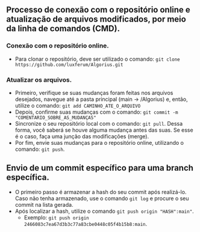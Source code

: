 ## Processo de conexão com o repositório online e atualização de arquivos modificados, por meio da linha de comandos (CMD).

### Conexão com o repositório online.

- Para clonar o repositório, deve ser utilizado o comando: ``` git clone https://github.com/luxferum/Algorius.git ```

### Atualizar os arquivos.

- Primeiro, verifique se suas mudanças foram feitas nos arquivos desejados, navegue até a pasta principal (main -> /Algorius) e, então, utilize o comando: ``` git add CAMINHO_ATE_O_ARQUIVO ```
- Depois, confirme suas mudanças com o comando: ```git commit -m "COMENTARIO_SOBRE_AS_MUDANÇAS"```
- Sincronize o seu repositório local com o comando: ```git pull```. Dessa forma, você saberá se houve alguma mudança antes das suas. Se esse é o caso, faça uma junção das modificações (merge). 
- Por fim, envie suas mudanças para o repositório online, utilizando o comando: ```git push```.

## Envio de um commit específico para uma branch específica.

- O primeiro passo é armazenar a hash do seu commit após realizá-lo. Caso não tenha armazenado, use o comando ```git log``` e procure o seu commit na lista gerada.
- Após localizar a hash, utilize o comando ```git push origin "HASH":main"```.
    - Exemplo: ```git push origin 2466083c7ea67d3b3c77a83cbe0448c05f4b15b8:main```.
